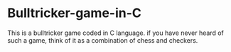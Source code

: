 # Bulltricker-game-in-C

This is a bulltricker game coded in C language.
if you have never heard of such a game, think of it as a combination of chess and checkers.
